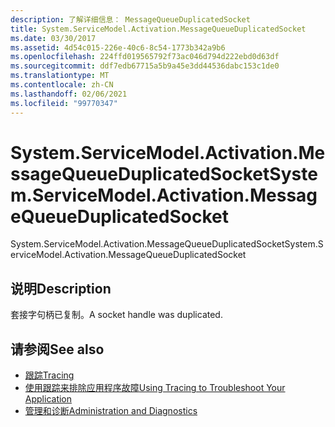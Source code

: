 ```yaml
---
description: 了解详细信息： MessageQueueDuplicatedSocket
title: System.ServiceModel.Activation.MessageQueueDuplicatedSocket
ms.date: 03/30/2017
ms.assetid: 4d54c015-226e-40c6-8c54-1773b342a9b6
ms.openlocfilehash: 224ffd019565792f73ac046d794d222ebd0d63df
ms.sourcegitcommit: ddf7edb67715a5b9a45e3dd44536dabc153c1de0
ms.translationtype: MT
ms.contentlocale: zh-CN
ms.lasthandoff: 02/06/2021
ms.locfileid: "99770347"
---
```

# <a name="systemservicemodelactivationmessagequeueduplicatedsocket"></a><span data-ttu-id="61907-103">System.ServiceModel.Activation.MessageQueueDuplicatedSocket</span><span class="sxs-lookup"><span data-stu-id="61907-103">System.ServiceModel.Activation.MessageQueueDuplicatedSocket</span></span>

<span data-ttu-id="61907-104">System.ServiceModel.Activation.MessageQueueDuplicatedSocket</span><span class="sxs-lookup"><span data-stu-id="61907-104">System.ServiceModel.Activation.MessageQueueDuplicatedSocket</span></span>  
  
## <a name="description"></a><span data-ttu-id="61907-105">说明</span><span class="sxs-lookup"><span data-stu-id="61907-105">Description</span></span>  

 <span data-ttu-id="61907-106">套接字句柄已复制。</span><span class="sxs-lookup"><span data-stu-id="61907-106">A socket handle was duplicated.</span></span>  
  
## <a name="see-also"></a><span data-ttu-id="61907-107">请参阅</span><span class="sxs-lookup"><span data-stu-id="61907-107">See also</span></span>

- [<span data-ttu-id="61907-108">跟踪</span><span class="sxs-lookup"><span data-stu-id="61907-108">Tracing</span></span>](index.md)
- [<span data-ttu-id="61907-109">使用跟踪来排除应用程序故障</span><span class="sxs-lookup"><span data-stu-id="61907-109">Using Tracing to Troubleshoot Your Application</span></span>](using-tracing-to-troubleshoot-your-application.md)
- [<span data-ttu-id="61907-110">管理和诊断</span><span class="sxs-lookup"><span data-stu-id="61907-110">Administration and Diagnostics</span></span>](../index.md)

